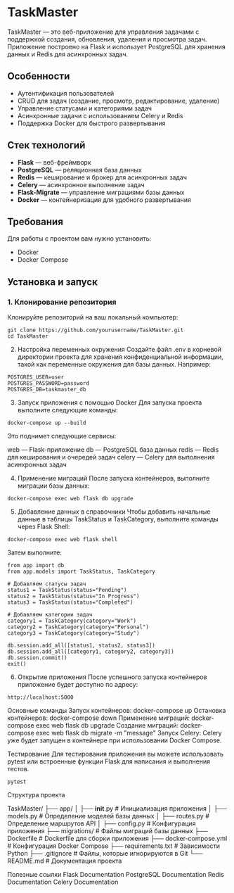# TaskMaster

TaskMaster — это веб-приложение для управления задачами с поддержкой создания, обновления, удаления и просмотра задач. Приложение построено на Flask и использует PostgreSQL для хранения данных и Redis для асинхронных задач.

## Особенности

- Аутентификация пользователей
- CRUD для задач (создание, просмотр, редактирование, удаление)
- Управление статусами и категориями задач
- Асинхронные задачи с использованием Celery и Redis
- Поддержка Docker для быстрого развертывания

## Стек технологий

- **Flask** — веб-фреймворк
- **PostgreSQL** — реляционная база данных
- **Redis** — кеширование и брокер для асинхронных задач
- **Celery** — асинхронное выполнение задач
- **Flask-Migrate** — управление миграциями базы данных
- **Docker** — контейнеризация для удобного развертывания

## Требования

Для работы с проектом вам нужно установить:

- Docker
- Docker Compose

## Установка и запуск

### 1. Клонирование репозитория

Клонируйте репозиторий на ваш локальный компьютер:

```
git clone https://github.com/yourusername/TaskMaster.git
cd TaskMaster
```

2. Настройка переменных окружения
Создайте файл .env в корневой директории проекта для хранения конфиденциальной информации, такой как переменные окружения для базы данных. Например:

```
POSTGRES_USER=user
POSTGRES_PASSWORD=password
POSTGRES_DB=taskmaster_db
```

3. Запуск приложения с помощью Docker
Для запуска проекта выполните следующие команды:

```
docker-compose up --build
```

Это поднимет следующие сервисы:

web — Flask-приложение
db — PostgreSQL база данных
redis — Redis для кеширования и очередей задач
celery — Celery для выполнения асинхронных задач

4. Применение миграций
После запуска контейнеров, выполните миграции базы данных:

```
docker-compose exec web flask db upgrade
```

5. Добавление данных в справочники
Чтобы добавить начальные данные в таблицы TaskStatus и TaskCategory, выполните команды через Flask Shell:

```
docker-compose exec web flask shell
```

Затем выполните:

```
from app import db
from app.models import TaskStatus, TaskCategory

# Добавляем статусы задач
status1 = TaskStatus(status="Pending")
status2 = TaskStatus(status="In Progress")
status3 = TaskStatus(status="Completed")

# Добавляем категории задач
category1 = TaskCategory(category="Work")
category2 = TaskCategory(category="Personal")
category3 = TaskCategory(category="Study")

db.session.add_all([status1, status2, status3])
db.session.add_all([category1, category2, category3])
db.session.commit()
exit()
```

6. Открытие приложения
После успешного запуска контейнеров приложение будет доступно по адресу:

```
http://localhost:5000
```

Основные команды
Запуск контейнеров: docker-compose up
Остановка контейнеров: docker-compose down
Применение миграций: docker-compose exec web flask db upgrade
Создание миграций: docker-compose exec web flask db migrate -m "message"
Запуск Celery: Celery уже будет запущен в контейнере при использовании Docker Compose.


Тестирование
Для тестирования приложения вы можете использовать pytest или встроенные функции Flask для написания и выполнения тестов.

```
pytest
```


Структура проекта


TaskMaster/
├── app/
│   ├── __init__.py           # Инициализация приложения
│   ├── models.py             # Определение моделей базы данных
│   ├── routes.py             # Определение маршрутов API
│   ├── config.py             # Конфигурация приложения
├── migrations/               # Файлы миграций базы данных
├── Dockerfile                # Dockerfile для сборки приложения
├── docker-compose.yml        # Конфигурация Docker Compose
├── requirements.txt          # Зависимости Python
├── .gitignore                # Файлы, которые игнорируются в Git
└── README.md                 # Документация проекта

Полезные ссылки
Flask Documentation
PostgreSQL Documentation
Redis Documentation
Celery Documentation
